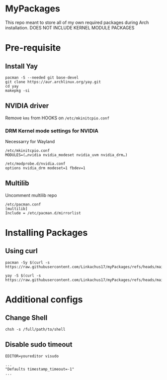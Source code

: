 # MyPackages
This repo meant to store all of my own required packages during Arch installation. DOES NOT INCLUDE KERNEL MODULE PACKAGES


# Pre-requisite
## Install Yay
```
pacman -S --needed git base-devel
git clone https://aur.archlinux.org/yay.git
cd yay
makepkg -si
```

## NVIDIA driver
Remove ``kms`` from HOOKS on ``/etc/mkinitcpio.conf``

### DRM Kernel mode settings for NVIDIA
Necessarry for Wayland
```
/etc/mkinitcpio.conf
MODULES=(…nvidia nvidia_modeset nvidia_uvm nvidia_drm…)
```
```
/etc/modprobe.d/nvidia.conf
options nvidia_drm modeset=1 fbdev=1
```

## Multilib
Uncomment multilib repo
```
/etc/pacman.conf
[multilib]
Include = /etc/pacman.d/mirrorlist
```

# Installing Packages
## Using curl
```
pacman -Sy $(curl -s https://raw.githubusercontent.com/Linkachus17/myPackages/refs/heads/main/pacman)
```
```
yay -S $(curl -s https://raw.githubusercontent.com/Linkachus17/myPackages/refs/heads/main/yay)
```

# Additional configs
## Change Shell
```
chsh -s /full/path/to/shell
```
## Disable sudo timeout
``EDITOR=youreditor visudo``
```
...
"Defaults timestamp_timeout=-1"
...
```

